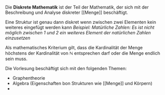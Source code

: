 Die **Diskrete Mathematik**  ist der Teil der Mathematik, der sich mit der  
Beschreibung und Analyse diskreter [[Menge]]  beschäftigt.

Eine Struktur ist genau dann diskret wenn zwischen zwei Elementen kein weiteres eingefügt werden kann 
*Beispiel: Matürliche Zahlen: Es ist nicht möglich zwischen 1 und 2 ein weiteres Element der natürlichen Zahlen einzusetzen* 

Als mathematisches Kriterium gilt, dass die Kardinalität der Menge höchstens der Kardinalität von $\mathbb{N}$ entsprechen darf oder die Menge endlich sein muss.

Die Vorlesung beschäftigt sich mit den folgenden Themen:
- Graphentheorie
- Algebra (Eigenschaften bon Strukturen wie [[Menge]] und Körpern)
- 



